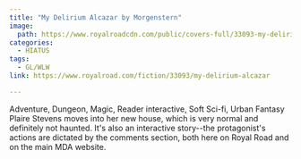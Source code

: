 ```yaml
---
title: "My Delirium Alcazar by Morgenstern"
image:
  path: https://www.royalroadcdn.com/public/covers-full/33093-my-delirium-alcazar.jpg
categories:
  - HIATUS
tags:
  - GL/WLW
link: https://www.royalroad.com/fiction/33093/my-delirium-alcazar

---
```

Adventure, Dungeon, Magic, Reader interactive, Soft Sci-fi, Urban Fantasy Plaire Stevens moves into her new house, which is very normal and definitely not haunted.  It's also an interactive story--the protagonist's actions are dictated by the comments section, both here on Royal Road and on the main MDA website.

